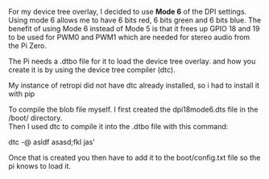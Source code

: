For my device tree overlay, I decided to use <b>Mode 6</b> of the DPI settings. Using mode 6 allows me to have 6 bits red, 6 bits green and 6 bits blue.
The benefit of using Mode 6 instead of Mode 5 is that it frees up GPIO 18 and 19 to be used for PWM0 and PWM1 which are needed for stereo audio from the Pi Zero. 

The Pi needs a .dtbo file for it to load the device tree overlay. and how you create it is by using the device tree compiler (dtc). 

My instance of retropi did not have dtc already installed, so i had to install it with pip 

To compile the blob file myself. I first created the dpi18mode6.dts file in the /boot/ directory.</br>
Then I used dtc to compile it into the .dtbo file with this command:

dtc -@ asldf asasd;fkl jas' 

Once that is created you then have to add it to the boot/config.txt file so the pi knows to load it. 
